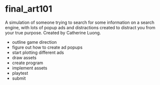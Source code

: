 # final_art101

A simulation of someone trying to search for some information on a search
engine, with lots of popup ads and distractions created to distract you
from your true purpose. Created by Catherine Luong.

- outline game direction
- figure out how to create ad popups
- start plotting different ads
- draw assets
- create program
- implement assets
- playtest
- submit
